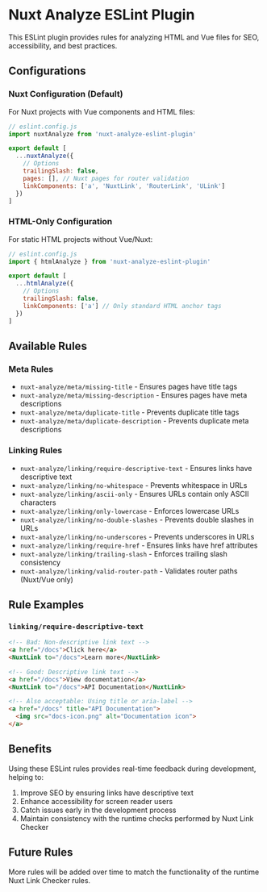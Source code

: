 # Nuxt Analyze ESLint Plugin

This ESLint plugin provides rules for analyzing HTML and Vue files for SEO, accessibility, and best practices.

## Configurations

### Nuxt Configuration (Default)

For Nuxt projects with Vue components and HTML files:

```javascript
// eslint.config.js
import nuxtAnalyze from 'nuxt-analyze-eslint-plugin'

export default [
  ...nuxtAnalyze({
    // Options
    trailingSlash: false,
    pages: [], // Nuxt pages for router validation
    linkComponents: ['a', 'NuxtLink', 'RouterLink', 'ULink']
  })
]
```

### HTML-Only Configuration

For static HTML projects without Vue/Nuxt:

```javascript
// eslint.config.js
import { htmlAnalyze } from 'nuxt-analyze-eslint-plugin'

export default [
  ...htmlAnalyze({
    // Options
    trailingSlash: false,
    linkComponents: ['a'] // Only standard HTML anchor tags
  })
]
```

## Available Rules

### Meta Rules
- `nuxt-analyze/meta/missing-title` - Ensures pages have title tags
- `nuxt-analyze/meta/missing-description` - Ensures pages have meta descriptions
- `nuxt-analyze/meta/duplicate-title` - Prevents duplicate title tags
- `nuxt-analyze/meta/duplicate-description` - Prevents duplicate meta descriptions

### Linking Rules
- `nuxt-analyze/linking/require-descriptive-text` - Ensures links have descriptive text
- `nuxt-analyze/linking/no-whitespace` - Prevents whitespace in URLs
- `nuxt-analyze/linking/ascii-only` - Ensures URLs contain only ASCII characters
- `nuxt-analyze/linking/only-lowercase` - Enforces lowercase URLs
- `nuxt-analyze/linking/no-double-slashes` - Prevents double slashes in URLs
- `nuxt-analyze/linking/no-underscores` - Prevents underscores in URLs
- `nuxt-analyze/linking/require-href` - Ensures links have href attributes
- `nuxt-analyze/linking/trailing-slash` - Enforces trailing slash consistency
- `nuxt-analyze/linking/valid-router-path` - Validates router paths (Nuxt/Vue only)

## Rule Examples

### `linking/require-descriptive-text`

```html
<!-- Bad: Non-descriptive link text -->
<a href="/docs">Click here</a>
<NuxtLink to="/docs">Learn more</NuxtLink>

<!-- Good: Descriptive link text -->
<a href="/docs">View documentation</a>
<NuxtLink to="/docs">API Documentation</NuxtLink>

<!-- Also acceptable: Using title or aria-label -->
<a href="/docs" title="API Documentation">
  <img src="docs-icon.png" alt="Documentation icon">
</a>
```

## Benefits

Using these ESLint rules provides real-time feedback during development, helping to:

1. Improve SEO by ensuring links have descriptive text
2. Enhance accessibility for screen reader users
3. Catch issues early in the development process
4. Maintain consistency with the runtime checks performed by Nuxt Link Checker

## Future Rules

More rules will be added over time to match the functionality of the runtime Nuxt Link Checker rules.
